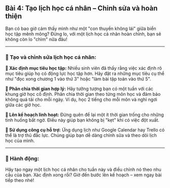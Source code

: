 ## Bài 4: Tạo lịch học cá nhân – Chỉnh sửa và hoàn thiện

Bạn có bao giờ cảm thấy mình như một "con thuyền không lái" giữa biển học tập mênh mông? Đừng lo, với một lịch học cá nhân hoàn chỉnh, bạn sẽ không còn lo "chìm" nữa đâu!

---

### 📌 Tạo và chỉnh sửa lịch học cá nhân:

**🔹 Xác định mục tiêu học tập:**
Nhiều sinh viên đã thấy rằng việc xác định rõ mục tiêu giúp họ có động lực học tập hơn. Hãy đặt ra những mục tiêu cụ thể như "đọc xong chương 1 vào thứ 3" hoặc "làm bài tập toán vào thứ 5".

**🔹 Phân chia thời gian hợp lý:**
Hãy tưởng tượng bạn có một tuần với các khung giờ học cố định. Phân chia thời gian theo từng môn học và đảm bảo không quá tải cho mỗi ngày. Ví dụ, học 2 tiếng cho mỗi môn và nghỉ ngơi giữa các giờ học.

**🔹 Lên kế hoạch linh hoạt:**
Đừng quên để lại một ít thời gian trống cho những tình huống bất ngờ. Điều này giúp bạn không bị "kẹt" khi có việc đột xuất.

**🔹 Sử dụng công cụ hỗ trợ:**
Ứng dụng lịch như Google Calendar hay Trello có thể là trợ thủ đắc lực. Chúng giúp bạn dễ dàng chỉnh sửa và theo dõi lịch học của mình.

---

### 🚀 Hành động:

Hãy tạo ngay một lịch học cá nhân cho tuần này và điều chỉnh nó theo nhu cầu của bạn. Xác định xong rồi? Giờ đến bước lên kế hoạch – xem ngay bài tiếp theo nhé!